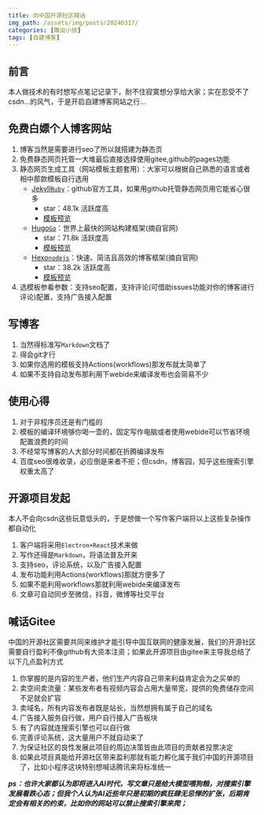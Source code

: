 ```yaml
---
title: 向中国开源社区喊话
img_path: /assets/img/posts/20240317/
categories: [雕虫小技]
tags: [自建博客]
---
```


## 前言
本人做技术的有时想写点笔记记录下，耐不住寂寞想分享给大家；实在忍受不了csdn...的风气，于是开启自建博客网站之行...

## 免费白嫖个人博客网站
1. 博客当然是需要进行seo了所以就搭建为静态页
2. 免费静态网页托管一大堆最后直接选择使用gitee,github的pages功能
3. 静态网页生成工具（网站模板主题套用）：大家可以根据自己熟悉的语言或者相中那款模板自行选用
    - [Jekyll`Ruby`](https://jekyllrb.com/)：github官方工具，如果用github托管静态网页用它能省心很多
        * star：48.1k 活跃度高
        * [模板预览](https://github.com/topics/jekyll-theme)
    - [Hugo`Go`](https://gohugo.io/)：世界上最快的网站构建框架(摘自官网)
        * star：71.8k 活跃度高
        * [模板预览](https://themes.gohugo.io/)
    - [Hexo`nodejs`](https://hexo.io/)：快速、简洁且高效的博客框架(摘自官网)
        * star：38.2k 活跃度高
        * [模板预览](https://hexo.io/themes/)
4. 选模板参看参数：支持seo配置，支持评论(可借助issues功能对你的博客进行评论)配置，支持广告接入配置

## 写博客
1. 当然得标准写`Markdown`文档了
2. 得会git才行
3. 如果你选用的模板支持Actions(workflows)那发布就太简单了
4. 如果不支持自动发布那利用下webide来编译发布也会简易不少

## 使用心得
1. 对于非程序员还是有门槛的
2. 模板的编译环境够你喝一壶的，固定写作电脑或者使用webide可以节省环境配置浪费的时间
3. 不经常写博客的人大部分时间都在折腾编译发布
4. 百度seo很难收录，必应倒是来者不拒；但csdn，博客园，知乎这些搜索引擎权重太高了

## 开源项目发起
本人不会向csdn这些玩意低头的，于是想做一个写作客户端将以上这些复杂操作都自动化


1. 客户端将采用`Electron+React`技术来做
2. 写作还得是`Markdown`，将语法普及开来
3. 支持seo，评论系统，以及广告接入配置
4. 发布功能利用Actions(workflows)那就方便多了
5. 如果不能利用workflows那就利用webide来编译发布
6. 文章可自动同步至微信，抖音，微博等社交平台

## 喊话Gitee
中国的开源社区需要共同来维护才能引导中国互联网的健康发展，我们的开源社区需要自行盈利不像github有大资本注资；如果此开源项目由gitee来主导我总结了以下几点盈利方式

1. 你掌握的是内容的生产者，他们生产内容自己带来利益肯定会为之买单的
2. 卖空间卖流量：某些发布者有视频内容会占用大量带宽，提供的免费储存空间不足就会扩容
3. 卖域名，所有内容发布者既是站长，当然想拥有属于自己的域名
4. 广告接入服务自行做，用户自行接入广告板块
5. 有了内容就连搜索引擎也可以自行做
6. 完善评论系统，这大量用户不就自动来了
7. 为保证社区的良性发展此项目的周边决策皆由此项目的贡献者投票决定
8. 如果此项目真能给开源社区带来盈利那就有能力孵化属于我们中国的开源项目了，比如小程序这块特别想喊话腾讯来将标准统一

***ps：也许大家都认为即将进入AI时代，写文章只是给大模型喂狗粮，对搜索引擎发展看跌心态；但我个人认为AI近些年只是初期的疯狂肆无忌惮的扩张，后期肯定会有相关的约束，比如你的网站可以禁止搜索引擎来爬；***